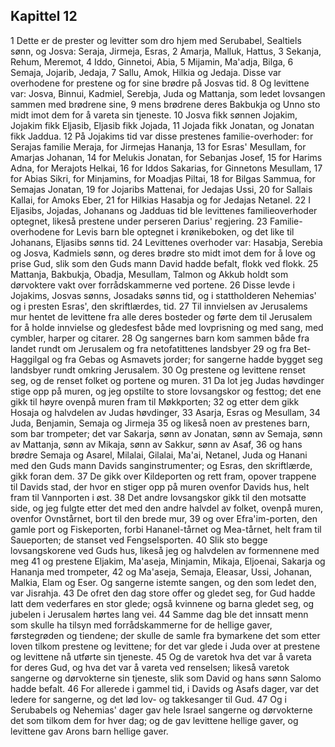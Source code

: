 ## Kapittel 12

1 Dette er de prester og levitter som dro hjem med Serubabel, Sealtiels sønn, og Josva: Seraja, Jirmeja, Esras,
2 Amarja, Malluk, Hattus,
3 Sekanja, Rehum, Meremot,
4 Iddo, Ginnetoi, Abia,
5 Mijamin, Ma'adja, Bilga,
6 Semaja, Jojarib, Jedaja,
7 Sallu, Amok, Hilkia og Jedaja. Disse var overhodene for prestene og for sine brødre på Josvas tid.
8 Og levittene var: Josva, Binnui, Kadmiel, Serebja, Juda og Mattanja, som ledet lovsangen sammen med brødrene sine,
9 mens brødrene deres Bakbukja og Unno sto midt imot dem for å vareta sin tjeneste.
10 Josva fikk sønnen Jojakim, Jojakim fikk Eljasib, Eljasib fikk Jojada,
11 Jojada fikk Jonatan, og Jonatan fikk Jaddua.
12 På Jojakims tid var disse prestenes familie-overhoder: for Serajas familie Meraja, for Jirmejas Hananja,
13 for Esras' Mesullam, for Amarjas Johanan,
14 for Melukis Jonatan, for Sebanjas Josef,
15 for Harims Adna, for Merajots Helkai,
16 for Iddos Sakarias, for Ginnetons Mesullam,
17 for Abias Sikri, for Minjamins, for Moadjas Piltai,
18 for Bilgas Sammua, for Semajas Jonatan,
19 for Jojaribs Mattenai, for Jedajas Ussi,
20 for Sallais Kallai, for Amoks Eber,
21 for Hilkias Hasabja og for Jedajas Netanel.
22 I Eljasibs, Jojadas, Johanans og Jadduas tid ble levittenes familieoverhoder optegnet, likeså prestene under perseren Darius' regjering.
23 Familie-overhodene for Levis barn ble optegnet i krønikeboken, og det like til Johanans, Eljasibs sønns tid.
24 Levittenes overhoder var: Hasabja, Serebia og Josva, Kadmiels sønn, og deres brødre sto midt imot dem for å love og prise Gud, slik som den Guds mann David hadde befalt, flokk ved flokk.
25 Mattanja, Bakbukja, Obadja, Mesullam, Talmon og Akkub holdt som dørvoktere vakt over forrådskammerne ved portene.
26 Disse levde i Jojakims, Josvas sønns, Josadaks sønns tid, og i stattholderen Nehemias' og i presten Esras', den skriftlærdes, tid.
27 Til innvielsen av Jerusalems mur hentet de levittene fra alle deres bosteder og førte dem til Jerusalem for å holde innvielse og gledesfest både med lovprisning og med sang, med cymbler, harper og citarer.
28 Og sangernes barn kom sammen både fra landet rundt om Jerusalem og fra netofatittenes landsbyer
29 og fra Bet-Haggilgal og fra Gebas og Asmavets jorder; for sangerne hadde bygget seg landsbyer rundt omkring Jerusalem.
30 Og prestene og levittene renset seg, og de renset folket og portene og muren.
31 Da lot jeg Judas høvdinger stige opp på muren, og jeg opstilte to store lovsangskor og festtog; det ene gikk til høyre ovenpå muren fram til Møkkporten;
32 og etter dem gikk Hosaja og halvdelen av Judas høvdinger,
33 Asarja, Esras og Mesullam,
34 Juda, Benjamin, Semaja og Jirmeja
35 og likeså noen av prestenes barn, som bar trompeter; det var Sakarja, sønn av Jonatan, sønn av Semaja, sønn av Mattanja, sønn av Mikaja, sønn av Sakkur, sønn av Asaf,
36 og hans brødre Semaja og Asarel, Milalai, Gilalai, Ma'ai, Netanel, Juda og Hanani med den Guds mann Davids sanginstrumenter; og Esras, den skriftlærde, gikk foran dem.
37 De gikk over Kildeporten og rett fram, opover trappene til Davids stad, der hvor en stiger opp på muren ovenfor Davids hus, helt fram til Vannporten i øst.
38 Det andre lovsangskor gikk til den motsatte side, og jeg fulgte etter det med den andre halvdel av folket, ovenpå muren, ovenfor Ovnstårnet, bort til den brede mur,
39 og over Efra'im-porten, den gamle port og Fiskeporten, forbi Hananel-tårnet og Mea-tårnet, helt fram til Saueporten; de stanset ved Fengselsporten.
40 Slik sto begge lovsangskorene ved Guds hus, likeså jeg og halvdelen av formennene med meg
41 og prestene Eljakim, Ma'aseja, Minjamin, Mikaja, Eljoenai, Sakarja og Hananja med trompeter,
42 og Ma'aseja, Semaja, Eleasar, Ussi, Johanan, Malkia, Elam og Eser. Og sangerne istemte sangen, og den som ledet den, var Jisrahja.
43 De ofret den dag store offer og gledet seg, for Gud hadde latt dem vederfares en stor glede; også kvinnene og barna gledet seg, og jubelen i Jerusalem hørtes lang vei.
44 Samme dag ble det innsatt menn som skulle ha tilsyn med forrådskammerne for de hellige gaver, førstegrøden og tiendene; der skulle de samle fra bymarkene det som etter loven tilkom prestene og levittene; for det var glede i Juda over at prestene og levittene nå utførte sin tjeneste.
45 Og de varetok hva det var å vareta for deres Gud, og hva det var å vareta ved renselsen; likeså varetok sangerne og dørvokterne sin tjeneste, slik som David og hans sønn Salomo hadde befalt.
46 For allerede i gammel tid, i Davids og Asafs dager, var det ledere for sangerne, og det lød lov- og takkesanger til Gud.
47 Og i Serubabels og Nehemias' dager gav hele Israel sangerne og dørvokterne det som tilkom dem for hver dag; og de gav levittene hellige gaver, og levittene gav Arons barn hellige gaver.
